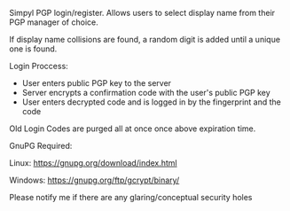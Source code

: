 Simpyl PGP login/register. Allows users to select display name from their PGP manager of choice. 

If display name collisions are found, a random digit is added until a unique one is found.

Login Proccess:

* User enters public PGP key to the server
* Server encrypts a confirmation code with the user's public PGP key
* User enters decrypted code and is logged in by the fingerprint and the code

Old Login Codes are purged all at once once above expiration time.

GnuPG Required: 

Linux: https://gnupg.org/download/index.html

Windows: https://gnupg.org/ftp/gcrypt/binary/ 

Please notify me if there are any glaring/conceptual security holes
